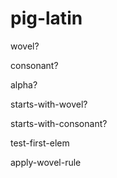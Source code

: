 pig-latin
=========

wovel?

consonant?

alpha?

starts-with-wovel?

starts-with-consonant?

test-first-elem

apply-wovel-rule
